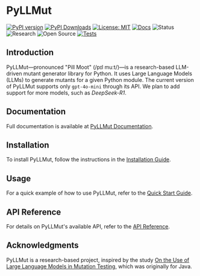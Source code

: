 # PyLLMut

[![PyPI version](https://badge.fury.io/py/pyllmut.svg)](https://badge.fury.io/py/pyllmut)
[![PyPI Downloads](https://static.pepy.tech/badge/pyllmut)](https://pepy.tech/projects/pyllmut)
[![License: MIT](https://img.shields.io/badge/License-MIT-yellow.svg)](LICENSE.txt)
[![Docs](https://readthedocs.org/projects/pyllmut/badge/?version=latest)](https://pyllmut.readthedocs.io/en/latest/)
![Status](https://img.shields.io/badge/Status-Experimental-orange)
![Research](https://img.shields.io/badge/Research-Driven-lightgrey)
![Open Source](https://img.shields.io/badge/Open%20Source-Yes-brightgreen)
[![Tests](https://github.com/mohrez86/pyllmut/actions/workflows/tests-conda.yml/badge.svg)](https://github.com/mohrez86/pyllmut/actions/workflows/tests-conda.yml)

## Introduction

PyLLMut—pronounced "Pill Moot" (/pɪl muːt/)—is 
a research-based LLM-driven mutant generator library 
for Python. It uses Large Language Models (LLMs) to 
generate mutants for a given Python module.
The current version of PyLLMut 
supports only `gpt-4o-mini` through its API. 
We plan to add support for more models, 
such as *DeepSeek-R1*.

## Documentation  

Full documentation is available at
[PyLLMut Documentation](https://pyllmut.readthedocs.io).  

## Installation  

To install PyLLMut, follow the instructions in the 
[Installation Guide](https://pyllmut.readthedocs.io/en/latest/user/install).  

## Usage  

For a quick example of how to use PyLLMut, refer to the 
[Quick Start Guide](https://pyllmut.readthedocs.io/en/latest/user/start).  

## API Reference  

For details on PyLLMut's available API, refer to the 
[API Reference](https://pyllmut.readthedocs.io/en/latest/api/generator).  

## Acknowledgments  

PyLLMut is a research-based project, inspired by the study 
[On the Use of Large Language Models in 
Mutation Testing](https://arxiv.org/abs/2406.09843), which was 
originally for Java.
